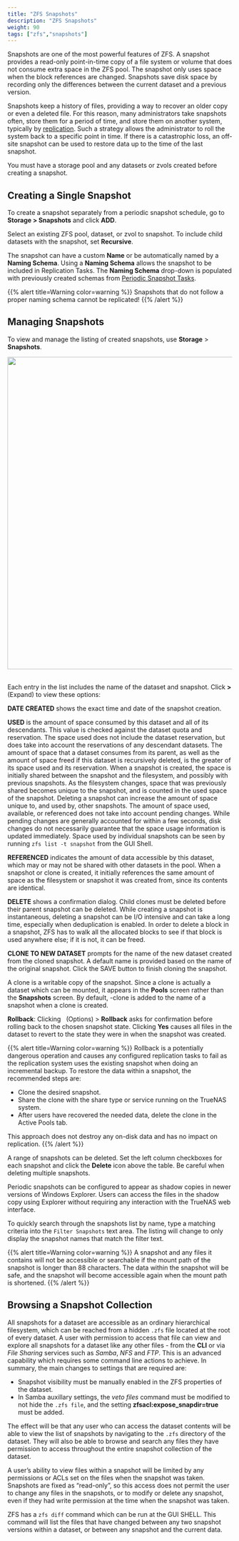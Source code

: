 ```yaml
---
title: "ZFS Snapshots"
description: "ZFS Snapshots" 
weight: 90
tags: ["zfs","snapshots"]
---
```


Snapshots are one of the most powerful features of ZFS. A snapshot provides a read-only point-in-time copy of a file system or volume that does not consume extra space in the ZFS pool. The snapshot only uses space when the block references are changed. Snapshots save disk space by recording only the differences between the current dataset and a previous version.
<!-- markdown-link-check-disable-next-line -->
Snapshots keep a history of files, providing a way to recover an older copy or even a deleted file. For this reason, many administrators take snapshots often, store them for a period of time, and store them on another system, typically by [replication](/hub/tasks/scheduled/replication/). Such a strategy allows the administrator to roll the system back to a specific point in time. If there is a catastrophic loss, an off-site snapshot can be used to restore data up to the time of the last snapshot.

You must have a storage pool and any datasets or zvols created before creating a snapshot.

## Creating a Single Snapshot

To create a snapshot separately from a periodic snapshot schedule, go to **Storage > Snapshots** and click **ADD**.

Select an existing ZFS pool, dataset, or zvol to snapshot. To include child datasets with the snapshot, set **Recursive**.

The snapshot can have a custom **Name** or be automatically named by a **Naming Schema**. Using a **Naming Schema** allows the snapshot to be included in Replication Tasks. The **Naming Schema** drop-down is populated with previously created schemas from [Periodic Snapshot Tasks](/hub/tasks/scheduled/snapshot-scheduling/).

{{% alert title=Warning color=warning %}}
Snapshots that do not follow a proper naming schema cannot be replicated!
{{% /alert %}}

## Managing Snapshots

To view and manage the listing of created snapshots, use **Storage** > **Snapshots**. 

<img src="/images/StorageSnapshots.png" width='700px'>
<br><br>

Each entry in the list includes the name of the dataset and snapshot. Click **>** (Expand) to view these options:

**DATE CREATED** shows the exact time and date of the snapshot creation.

**USED** is the amount of space consumed by this dataset and all of its descendants. This value is checked against the dataset quota and reservation. The space used does not include the dataset reservation, but does take into account the reservations of any descendant datasets. The amount of space that a dataset consumes from its parent, as well as the amount of space freed if this dataset is recursively deleted, is the greater of its space used and its reservation. When a snapshot is created, the space is initially shared between the snapshot and the filesystem, and possibly with previous snapshots. As the filesystem changes, space that was previously shared becomes unique to the snapshot, and is counted in the used space of the snapshot. Deleting a snapshot can increase the amount of space unique to, and used by, other snapshots. The amount of space used, available, or referenced does not take into account pending changes. While pending changes are generally accounted for within a few seconds, disk changes do not necessarily guarantee that the space usage information is updated immediately.
Space used by individual snapshots can be seen by running `zfs list -t snapshot` from the GUI Shell.


**REFERENCED** indicates the amount of data accessible by this dataset, which may or may not be shared with other datasets in the pool. When a snapshot or clone is created, it initially references the same amount of space as the filesystem or snapshot it was created from, since its contents are identical.

**DELETE** shows a confirmation dialog. Child clones must be deleted before their parent snapshot can be deleted. While creating a snapshot is instantaneous, deleting a snapshot can be I/O intensive and can take a long time, especially when deduplication is enabled. In order to delete a block in a snapshot, ZFS has to walk all the allocated blocks to see if that block is used anywhere else; if it is not, it can be freed.

**CLONE TO NEW DATASET** prompts for the name of the new dataset created from the cloned snapshot. A default name is provided based on the name of the original snapshot. Click the SAVE button to finish cloning the snapshot.

A clone is a writable copy of the snapshot. Since a clone is actually a dataset which can be mounted, it appears in the **Pools** screen rather than the **Snapshots** screen. By default, -clone is added to the name of a snapshot when a clone is created.

**Rollback**: Clicking <i class="fas fa-ellipsis-v" aria-hidden="true" title="Options"></i>&nbsp; (Options) > **Rollback** asks for confirmation before rolling back to the chosen snapshot state. Clicking **Yes** causes all files in the dataset to revert to the state they were in when the snapshot was created.

{{% alert title=Warning color=warning %}}
Rollback is a potentially dangerous operation and causes any configured replication tasks to fail as the replication system uses the existing snapshot when doing an incremental backup. To restore the data within a snapshot, the recommended steps are:

+ Clone the desired snapshot.
+ Share the clone with the share type or service running on the TrueNAS system.
+ After users have recovered the needed data, delete the clone in the Active Pools tab.

This approach does not destroy any on-disk data and has no impact on replication.
{{% /alert %}}

A range of snapshots can be deleted. Set the left column checkboxes for each snapshot and click the **Delete** icon above the table. Be careful when deleting multiple snapshots.

Periodic snapshots can be configured to appear as shadow copies in newer versions of Windows Explorer. Users can access the files in the shadow copy using Explorer without requiring any interaction with the TrueNAS web interface.

To quickly search through the snapshots list by name, type a matching criteria into the `Filter Snapshots` text area. The listing will change to only display the snapshot names that match the filter text.

{{% alert title=Warning color=warning %}}
A snapshot and any files it contains will not be accessible or searchable if the mount path of the snapshot is longer than 88 characters. The data within the snapshot will be safe, and the snapshot will become accessible again when the mount path is shortened.
{{% /alert %}}

## Browsing a Snapshot Collection

All snapshots for a dataset are accessible as an ordinary hierarchical filesystem, which can be reached from a hidden `.zfs` file located at the root of every dataset. A user with permission to access that file can view and explore all snapshots for a dataset like any other files - from the **CLI** or via *File Sharing* services such as *Samba*, *NFS* and *FTP*. This is an advanced capability which requires some command line actions to achieve. In summary, the main changes to settings that are required are:

+ Snapshot visibility must be manually enabled in the ZFS properties of the dataset.
+ In Samba auxillary settings, the *veto files* command must be modified to not hide the `.zfs file`, and the setting **zfsacl:expose_snapdir=true** must be added.

The effect will be that any user who can access the dataset contents will be able to view the list of snapshots by navigating to the `.zfs` directory of the dataset. They will also be able to browse and search any files they have permission to access throughout the entire snapshot collection of the dataset.

A user’s ability to view files within a snapshot will be limited by any permissions or ACLs set on the files when the snapshot was taken. Snapshots are fixed as “read-only”, so this access does not permit the user to change any files in the snapshots, or to modify or delete any snapshot, even if they had write permission at the time when the snapshot was taken.

ZFS has a `zfs diff` command which can be run at the GUI SHELL. This command will list the files that have changed between any two snapshot versions within a dataset, or between any snapshot and the current data. 
